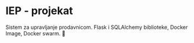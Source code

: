 # IEP - projekat
 Sistem za upravljanje prodavnicom. Flask i SQLAlchemy biblioteke, Docker Image, Docker swarm.  	:whale2:

